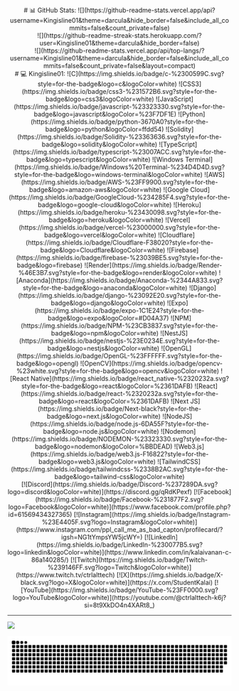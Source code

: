 
<div align="center">
# 📊 GitHub Stats:
![](https://github-readme-stats.vercel.app/api?username=Kingisline01&theme=darcula&hide_border=false&include_all_commits=false&count_private=false)<br/>
![](https://github-readme-streak-stats.herokuapp.com/?user=Kingisline01&theme=darcula&hide_border=false)<br/>
![](https://github-readme-stats.vercel.app/api/top-langs/?username=Kingisline01&theme=darcula&hide_border=false&include_all_commits=false&count_private=false&layout=compact)

</div>


<div align="center">
# 💻 Kingisline01:
![C](https://img.shields.io/badge/c-%2300599C.svg?style=for-the-badge&logo=c&logoColor=white) ![CSS3](https://img.shields.io/badge/css3-%231572B6.svg?style=for-the-badge&logo=css3&logoColor=white) ![JavaScript](https://img.shields.io/badge/javascript-%23323330.svg?style=for-the-badge&logo=javascript&logoColor=%23F7DF1E) ![Python](https://img.shields.io/badge/python-3670A0?style=for-the-badge&logo=python&logoColor=ffdd54) ![Solidity](https://img.shields.io/badge/Solidity-%23363636.svg?style=for-the-badge&logo=solidity&logoColor=white) ![TypeScript](https://img.shields.io/badge/typescript-%23007ACC.svg?style=for-the-badge&logo=typescript&logoColor=white) ![Windows Terminal](https://img.shields.io/badge/Windows%20Terminal-%234D4D4D.svg?style=for-the-badge&logo=windows-terminal&logoColor=white) ![AWS](https://img.shields.io/badge/AWS-%23FF9900.svg?style=for-the-badge&logo=amazon-aws&logoColor=white) ![Google Cloud](https://img.shields.io/badge/GoogleCloud-%234285F4.svg?style=for-the-badge&logo=google-cloud&logoColor=white) ![Heroku](https://img.shields.io/badge/heroku-%23430098.svg?style=for-the-badge&logo=heroku&logoColor=white) ![Vercel](https://img.shields.io/badge/vercel-%23000000.svg?style=for-the-badge&logo=vercel&logoColor=white) ![Cloudflare](https://img.shields.io/badge/Cloudflare-F38020?style=for-the-badge&logo=Cloudflare&logoColor=white) ![Firebase](https://img.shields.io/badge/firebase-%23039BE5.svg?style=for-the-badge&logo=firebase) ![Render](https://img.shields.io/badge/Render-%46E3B7.svg?style=for-the-badge&logo=render&logoColor=white) ![Anaconda](https://img.shields.io/badge/Anaconda-%2344A833.svg?style=for-the-badge&logo=anaconda&logoColor=white) ![Django](https://img.shields.io/badge/django-%23092E20.svg?style=for-the-badge&logo=django&logoColor=white) ![Expo](https://img.shields.io/badge/expo-1C1E24?style=for-the-badge&logo=expo&logoColor=#D04A37) ![NPM](https://img.shields.io/badge/NPM-%23CB3837.svg?style=for-the-badge&logo=npm&logoColor=white) ![NestJS](https://img.shields.io/badge/nestjs-%23E0234E.svg?style=for-the-badge&logo=nestjs&logoColor=white) ![OpenGL](https://img.shields.io/badge/OpenGL-%23FFFFFF.svg?style=for-the-badge&logo=opengl) ![OpenCV](https://img.shields.io/badge/opencv-%23white.svg?style=for-the-badge&logo=opencv&logoColor=white) ![React Native](https://img.shields.io/badge/react_native-%2320232a.svg?style=for-the-badge&logo=react&logoColor=%2361DAFB) ![React](https://img.shields.io/badge/react-%2320232a.svg?style=for-the-badge&logo=react&logoColor=%2361DAFB) ![Next JS](https://img.shields.io/badge/Next-black?style=for-the-badge&logo=next.js&logoColor=white) ![NodeJS](https://img.shields.io/badge/node.js-6DA55F?style=for-the-badge&logo=node.js&logoColor=white) ![Nodemon](https://img.shields.io/badge/NODEMON-%23323330.svg?style=for-the-badge&logo=nodemon&logoColor=%BBDEAD) ![Web3.js](https://img.shields.io/badge/web3.js-F16822?style=for-the-badge&logo=web3.js&logoColor=white) ![TailwindCSS](https://img.shields.io/badge/tailwindcss-%2338B2AC.svg?style=for-the-badge&logo=tailwind-css&logoColor=white)
</div>


<div align="center">
[![Discord](https://img.shields.io/badge/Discord-%237289DA.svg?logo=discord&logoColor=white)](https://discord.gg/qRdKPexf) [![Facebook](https://img.shields.io/badge/Facebook-%231877F2.svg?logo=Facebook&logoColor=white)](https://www.facebook.com/profile.php?id=61569434327365) [![Instagram](https://img.shields.io/badge/Instagram-%23E4405F.svg?logo=Instagram&logoColor=white)](https://www.instagram.com/ppl_call_me_as_bad_capton/profilecard/?igsh=NG1tYmpsYW5jcWY=) [![LinkedIn](https://img.shields.io/badge/LinkedIn-%230077B5.svg?logo=linkedin&logoColor=white)](https://www.linkedin.com/in/kalaivanan-c-86a140285/) [![Twitch](https://img.shields.io/badge/Twitch-%239146FF.svg?logo=Twitch&logoColor=white)](https://www.twitch.tv/ctrlalttech) [![X](https://img.shields.io/badge/X-black.svg?logo=X&logoColor=white)](https://x.com/StudentKalai) [![YouTube](https://img.shields.io/badge/YouTube-%23FF0000.svg?logo=YouTube&logoColor=white)](https://youtube.com/@ctrlalttech-k6j?si=8t9XkDO4n4XARt8_) 
</div>

---
[![](https://visitcount.itsvg.in/api?id=Kingisline01&icon=0&color=0)](https://visitcount.itsvg.in)

<!-- Proudly created with GPRM ( https://gprm.itsvg.in ) -->

<!-- Snake -->
<div align="center">
    
  ![snake gif](https://github.com/Kingisline01/Kingisline01/blob/output/github-snake-dark.svg)
</div>


